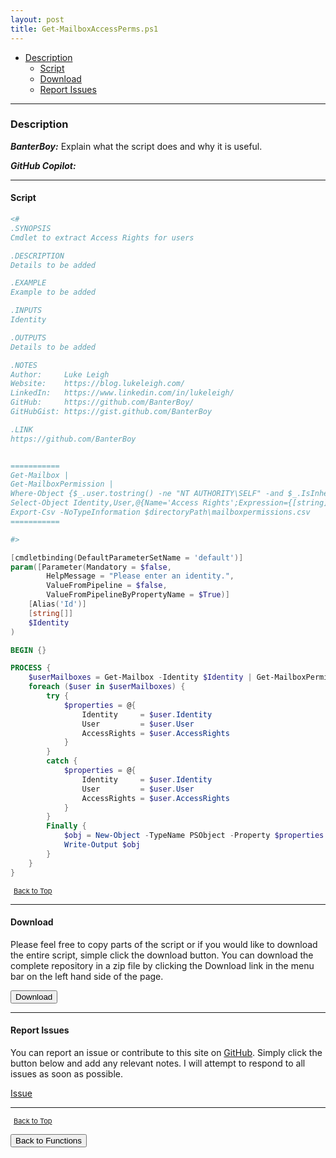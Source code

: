 ```yaml
---
layout: post
title: Get-MailboxAccessPerms.ps1
---
```


- [Description](#description)
  - [Script](#script)
  - [Download](#download)
  - [Report Issues](#report-issues)

---

### Description

**_BanterBoy:_** Explain what the script does and why it is useful.

**_GitHub Copilot:_**

---

#### Script

```powershell
<#
.SYNOPSIS
Cmdlet to extract Access Rights for users

.DESCRIPTION
Details to be added

.EXAMPLE
Example to be added

.INPUTS
Identity

.OUTPUTS
Details to be added

.NOTES
Author:     Luke Leigh
Website:    https://blog.lukeleigh.com/
LinkedIn:   https://www.linkedin.com/in/lukeleigh/
GitHub:     https://github.com/BanterBoy/
GitHubGist: https://gist.github.com/BanterBoy

.LINK
https://github.com/BanterBoy


===========
Get-Mailbox |
Get-MailboxPermission |
Where-Object {$_.user.tostring() -ne "NT AUTHORITY\SELF" -and $_.IsInherited -eq $false} |
Select-Object Identity,User,@{Name='Access Rights';Expression={[string]::join(', ', $_.AccessRights)}} |
Export-Csv -NoTypeInformation $directoryPath\mailboxpermissions.csv
===========

#>

[cmdletbinding(DefaultParameterSetName = 'default')]
param([Parameter(Mandatory = $false,
        HelpMessage = "Please enter an identity.",
        ValueFromPipeline = $false,
        ValueFromPipelineByPropertyName = $True)]
    [Alias('Id')]
    [string[]]
    $Identity
)

BEGIN {}

PROCESS {
    $userMailboxes = Get-Mailbox -Identity $Identity | Get-MailboxPermission | Where-Object { $_.user.tostring() -ne "NT AUTHORITY\SELF" -and $_.IsInherited -eq $false } | Select-Object Identity, User, @{Name = 'AccessRights'; Expression = { [string]::join(', ', $_.AccessRights) } }
    foreach ($user in $userMailboxes) {
        try {
            $properties = @{
                Identity     = $user.Identity
                User         = $user.User
                AccessRights = $user.AccessRights
            }
        }
        catch {
            $properties = @{
                Identity     = $user.Identity
                User         = $user.User
                AccessRights = $user.AccessRights
            }
        }
        Finally {
            $obj = New-Object -TypeName PSObject -Property $properties
            Write-Output $obj
        }
    }
}
```

<span style="font-size:11px;"><a href="#"><i class="fas fa-caret-up" aria-hidden="true" style="color: white; margin-right:5px;"></i>Back to Top</a></span>

---

#### Download

Please feel free to copy parts of the script or if you would like to download the entire script, simple click the download button. You can download the complete repository in a zip file by clicking the Download link in the menu bar on the left hand side of the page.

<button class="btn" type="submit" onclick="window.open('/PowerShell/functions/exchange/Get-MailboxAccessPerms.ps1')">
    <i class="fa fa-cloud-download-alt">
    </i>
        Download
</button>

---

#### Report Issues

You can report an issue or contribute to this site on <a href="https://github.com/BanterBoy/scripts-blog/issues">GitHub</a>. Simply click the button below and add any relevant notes. I will attempt to respond to all issues as soon as possible.

<!-- Place this tag where you want the button to render. -->

<a class="github-button" href="https://github.com/BanterBoy/scripts-blog/issues/new?title=Get-MailboxAccessPerms.ps1&body=There is a problem with this function. Please find details below." data-show-count="true" aria-label="Issue BanterBoy/scripts-blog on GitHub">Issue</a>

---

<span style="font-size:11px;"><a href="#"><i class="fas fa-caret-up" aria-hidden="true" style="color: white; margin-right:5px;"></i>Back to Top</a></span>

<a href="/menu/_pages/functions.html">
    <button class="btn">
        <i class='fas fa-reply'>
        </i>
            Back to Functions
    </button>
</a>

[1]: http://ecotrust-canada.github.io/markdown-toc
[2]: https://github.com/googlearchive/code-prettify
